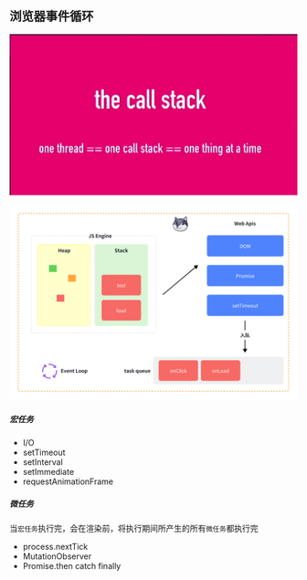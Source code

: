 ## 浏览器事件循环

![one_thread](images/one_thread.png)

![event_loop](images/event_loop.png)

##### 宏任务

- I/O
- setTimeout
- setInterval
- setImmediate
- requestAnimationFrame

##### 微任务

当`宏任务`执行完，会在渲染前，将执行期间所产生的所有`微任务`都执行完

- process.nextTick
- MutationObserver
- Promise.then catch finally
